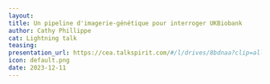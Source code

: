 ```yaml
---
layout:
title: Un pipeline d'imagerie-génétique pour interroger UKBiobank
author: Cathy Phillippe
cat: Lightning talk
teasing: 
presentation_url: https://cea.talkspirit.com/#/l/drives/8bdnaa?clip=all&type=drive
icon: default.png
date: 2023-12-11
---
```

